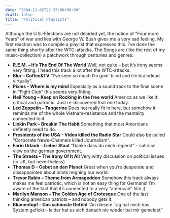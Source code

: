 ```yaml
---
date: "2004-11-02T22:25:00+00:00"
draft: false
title: "Political Playlists"
---
```

Although the U.S.-Elections are not decided yet, the notion of
“Four more Years” of war and lies with George W. Bush gives me a
very sad feeling. My first reaction was to compile a playlist that
expresses this. I’ve done the same thing shortly after the
WTC-attacks. The Songs are (like the rest of my music-collection) a
patchwork through centuries and genres:

-   **R.E.M. – It’s The End Of The World** Well, not quite – but
    it’s irony seems very fitting. I head this track a lot after the
    WTC-attacks.
-   **Blur – Coffee&TV** “I’ve seen so much I’m goin’ blind and i’m
    braindead virtually”.
-   **Pixies – Where is my mind** Especially as a soundtrack to the
    final scene in “Fight Club” this seems very fitting.
-   **Neil Young – Keep on Rocking in the free world** America as
    we like it: critical and patriotic. Just re-discovered that one
    today.
-   **Led Zeppelin – Tangerine** Does not really fit in here, but
    somehow it reminds me of the whole Vietnam-resistance and the
    mentality connected to it.
-   **Linkin Park – Breakin The Habit** Something that most
    Americans definetly need to do.
-   **Presidents of the USA – Video killed the Radio Star** Could
    also be called “Corporate News-Channels killed Journalism”.
-   **Farin Urlaub – Lieber Staat** “Danke dass du mich regierst” –
    satirical view on the german government.
-   **The Streets – The Irony Of It All** Very witty discussion on
    political issues (in UK, but nevertheless)
-   **Thomas D – Gebet an den Planet** Great when you’re desperate
    and dissappointed about idiots reigning our world.
-   **Trevor Rabin – Theme from Armageddon** Somehow this track
    always makes me feel patriotic, which is not an easy thing for
    Germans! I’m aware of the fact that it’s connected to a very
    “american” film ;)
-   **Marilyn Manson – The Golden Age of Grotesque** One of the
    last thinking american patriots – and nobody gets it.
-   **Blumentopf – Das schönste Gefühl** “An diesem Tag hat mich
    das System gefickt – leider hat es sich danach nie wieder bei mir
    gemeldet”



